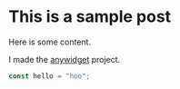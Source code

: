 # This is a sample post

Here is some content.

I made the [anywidget](https://anywidget.dev) project.


```js
const hello = "hoo";
```
